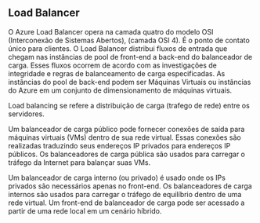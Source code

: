 ## Load Balancer

O Azure Load Balancer opera na camada quatro do modelo OSI (Interconexão de Sistemas Abertos),  (camada OSI 4). É o ponto de contato único para clientes. O Load Balancer distribui fluxos de entrada que chegam nas instâncias de pool de front-end a back-end do balanceador de carga. Esses fluxos ocorrem de acordo com as investigações de integridade e regras de balanceamento de carga especificadas. As instâncias do pool de back-end podem ser Máquinas Virtuais ou instâncias do Azure em um conjunto de dimensionamento de máquinas virtuais.

Load balancing se refere a distribuição de carga (trafego de rede) entre os servidores.

Um balanceador de carga público pode fornecer conexões de saída para máquinas virtuais (VMs) dentro de sua rede virtual. Essas conexões são realizadas traduzindo seus endereços IP privados para endereços IP públicos. Os balanceadores de carga pública são usados para carregar o tráfego da Internet para balançar suas VMs.

Um balanceador de carga interno (ou privado) é usado onde os IPs privados são necessários apenas no front-end. Os balanceadores de carga internos são usados para carregar o tráfego de equilíbrio dentro de uma rede virtual. Um front-end de balanceador de carga pode ser acessado a partir de uma rede local em um cenário híbrido.